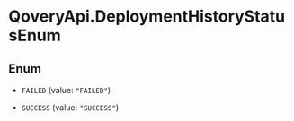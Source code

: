 # QoveryApi.DeploymentHistoryStatusEnum

## Enum


* `FAILED` (value: `"FAILED"`)

* `SUCCESS` (value: `"SUCCESS"`)



